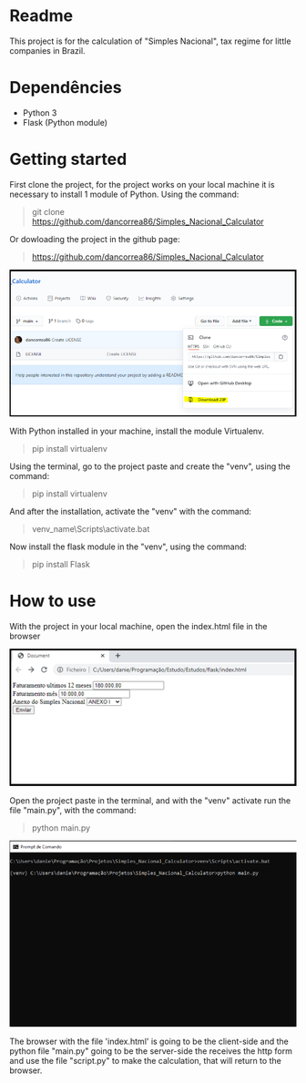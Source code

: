# Readme

This project is for the calculation of "Simples Nacional", tax regime for little companies in Brazil.

# Dependêncies

- Python 3
- Flask (Python module)

# Getting started

First clone the project, for the project works on your local machine it is necessary to install 1 module of Python. Using the command:

> git clone https://github.com/dancorrea86/Simples_Nacional_Calculator

Or dowloading the project in the github page:

> https://github.com/dancorrea86/Simples_Nacional_Calculator

![alt text](./readme/clone_project.png)

With Python installed in your machine, install the module Virtualenv.

> pip install virtualenv

Using the terminal, go to the project paste and create the "venv", using the command:

> pip install virtualenv

And after the installation, activate the "venv" with the command:

> venv_name\Scripts\activate.bat

Now install the flask module in the "venv", using the command:

> pip install Flask

# How to use

With the project in your local machine, open the index.html file in the browser

![alt text](./readme/browser_view.png)

Open the project paste in the terminal, and with the "venv" activate run the file "main.py", with the command:

> python main.py

![alt text](./readme/terminal.png)

The browser with the file 'index.html' is going to be the client-side and the python file "main.py" going to be the server-side the receives the http form and use the file "script.py" to make the calculation, that will return to the browser.



